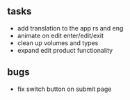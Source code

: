 ## tasks

- add translation to the app rs and eng
- animate on edit enter/edit/exit
- clean up volumes and types
- expand edit product functionality

## bugs

- fix switch button on submit page

